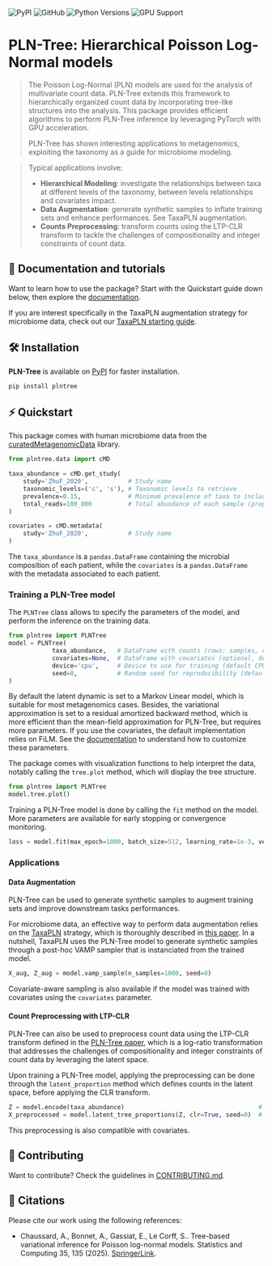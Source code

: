 ![PyPI](https://img.shields.io/pypi/v/plntree)
![GitHub](https://img.shields.io/github/license/AlexandreChaussard/plntree-package)
![Python Versions](https://img.shields.io/badge/python-3.8+-blue)
![GPU Support](https://img.shields.io/badge/GPU-Supported-brightgreen)
# PLN-Tree: Hierarchical Poisson Log-Normal models
> The Poisson Log-Normal (PLN) models are used for the
> analysis of multivariate count data. PLN-Tree extends this framework to 
> hierarchically organized count data by incorporating tree-like structures
> into the analysis. This package provides efficient algorithms to perform PLN-Tree inference
> by leveraging PyTorch with GPU acceleration.
> 
> PLN-Tree has shown interesting applications to metagenomics, exploiting the taxonomy 
> as a guide for microbiome modeling. 

> Typical applications involve:
> - **Hierarchical Modeling**: investigate the relationships between taxa at different levels of the taxonomy, between levels relationships and covariates impact.
> - **Data Augmentation**: generate synthetic samples to inflate training sets and enhance performances. See TaxaPLN augmentation.
> - **Counts Preprocessing**: transform counts using the LTP-CLR transform to tackle the challenges of compositionality and integer constraints of count data.

## 📖 Documentation and tutorials

Want to learn how to use the package? 
Start with the Quickstart guide down below, 
then explore the [documentation](https://github.com/AlexandreChaussard/PLNTree-package/wiki).

If you are interest specifically in the TaxaPLN augmentation strategy for microbiome data, check out our [TaxaPLN starting guide](https://github.com/AlexandreChaussard/PLNTree-package/blob/master/taxapln/README.md).

## 🛠 Installation

**PLN-Tree** is available on [PyPI](https://pypi.org/project/plntree/) for faster installation.

```sh
pip install plntree
```

## ⚡️ Quickstart

This package comes with human microbiome data from the [curatedMetagenomicData](https://waldronlab.io/curatedMetagenomicData/index.html) library.
```python
from plntree.data import cMD

taxa_abundance = cMD.get_study(
    study='ZhuF_2020',           # Study name
    taxonomic_levels=('c', 's'), # Taxonomic levels to retrieve
    prevalence=0.15,             # Minimum prevalence of taxa to include
    total_reads=100_000          # Total abundance of each sample (proportions to counts)
)

covariates = cMD.metadata(
    study='ZhuF_2020',           # Study name
)
```

The `taxa_abundance` is a `pandas.DataFrame` containing the microbial composition 
of each patient, while the `covariates` is a `pandas.DataFrame` with the metadata 
associated to each patient.

### Training a PLN-Tree model

The `PLNTree` class allows to specify the parameters of the model, and perform the inference on the training data.
```python
from plntree import PLNTree
model = PLNTree(
            taxa_abundance,   # DataFrame with counts (rows: samples, columns: taxa)
            covariates=None,  # DataFrame with covariates (optional, default None)
            device='cpu',     # Device to use for training (default CPU, or 'cuda' for GPU)
            seed=0,           # Random seed for reproducibility (default None)
)
```
By default the latent dynamic is set to a Markov Linear model, which is suitable for most metagenomics cases.
Besides, the variational approximation is set to a residual amortized backward method, which is more efficient than
the mean-field approximation for PLN-Tree, but requires more parameters. If you use the covariates,
the default implementation relies on FiLM.
See the [documentation](https://github.com/AlexandreChaussard/PLNTree-package/wiki) to understand how to customize these parameters.

The package comes with visualization functions to help interpret the data, notably
calling the `tree.plot` method, which will display the tree structure.
```python
from plntree import PLNTree
model.tree.plot()
```

Training a PLN-Tree model is done by calling the `fit` method on the model. 
More parameters are available for early stopping or convergence monitoring.
```python
loss = model.fit(max_epoch=1000, batch_size=512, learning_rate=1e-3, verbose=50)  # Output ELBO loss upon fitting
```

### Applications

#### Data Augmentation
PLN-Tree can be used to generate synthetic samples to augment training sets and 
improve downstream tasks performances.

For microbiome data, an effective way to perform data augmentation relies on the [TaxaPLN](https://github.com/AlexandreChaussard/PLNTree-package/blob/master/taxapln/README.md) strategy,
which is thoroughly described in [this paper](https://arxiv.org/abs/2507.03588). In a nutshell, TaxaPLN uses the PLN-Tree model to generate synthetic samples
through a post-hoc VAMP sampler that is instanciated from the trained model.
```python
X_aug, Z_aug = model.vamp_sample(n_samples=1000, seed=0)
```
Covariate-aware sampling is also available if the model was trained with covariates using the `covariates` parameter.

#### Count Preprocessing with LTP-CLR
PLN-Tree can also be used to preprocess count data using the LTP-CLR transform defined in the [PLN-Tree paper](https://doi.org/10.1007/s11222-025-10668-w),
which is a log-ratio transformation that addresses the challenges of compositionality 
and integer constraints of count data by leveraging the latent space.

Upon training a PLN-Tree model, applying the preprocessing can be done through the `latent_proportion` method
which defines counts in the latent space, before applying the CLR transform.
```python
Z = model.encode(taxa_abundance)                                     # First, encode the counts to the latent space
X_preprocessed = model.latent_tree_proportions(Z, clr=True, seed=0)  # Then, apply the LTP-CLR transform
```
This preprocessing is also compatible with covariates.

## 👐 Contributing

Want to contribute? Check the guidelines in [CONTRIBUTING.md](https://github.com/AlexandreChaussard/PLNTree-package/blob/master/CONTRIBUTING.md).

## 📜 Citations

Please cite our work using the following references:

- Chaussard, A., Bonnet, A., Gassiat, E., Le Corff, S.. Tree-based variational inference for Poisson log-normal models. Statistics and Computing 35, 135 (2025). [SpringerLink](https://doi.org/10.1007/s11222-025-10668-w).

